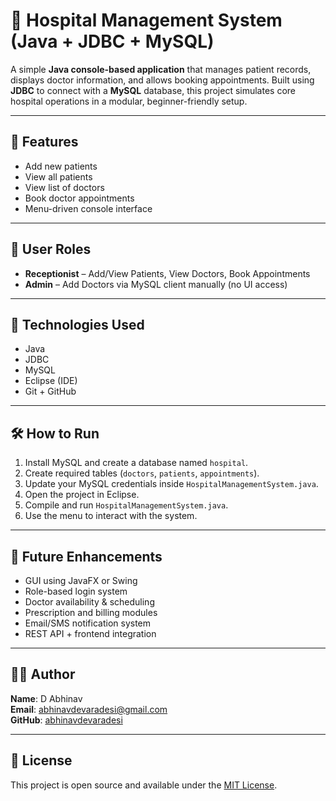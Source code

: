 # 🏥 Hospital Management System (Java + JDBC + MySQL)

A simple **Java console-based application** that manages patient records, displays doctor information, and allows booking appointments. Built using **JDBC** to connect with a **MySQL** database, this project simulates core hospital operations in a modular, beginner-friendly setup.

---

## 🚀 Features

- Add new patients
- View all patients
- View list of doctors
- Book doctor appointments
- Menu-driven console interface

---

## 👤 User Roles

- **Receptionist** – Add/View Patients, View Doctors, Book Appointments  
- **Admin** – Add Doctors via MySQL client manually (no UI access)

---

## 🧱 Technologies Used

- Java
- JDBC
- MySQL
- Eclipse (IDE)
- Git + GitHub

---

## 🛠️ How to Run

1. Install MySQL and create a database named `hospital`.
2. Create required tables (`doctors`, `patients`, `appointments`).
3. Update your MySQL credentials inside `HospitalManagementSystem.java`.
4. Open the project in Eclipse.
5. Compile and run `HospitalManagementSystem.java`.
6. Use the menu to interact with the system.

---

## 🧩 Future Enhancements

- GUI using JavaFX or Swing
- Role-based login system
- Doctor availability & scheduling
- Prescription and billing modules
- Email/SMS notification system
- REST API + frontend integration

---

## 👨‍💻 Author

**Name**: D Abhinav  
**Email**: abhinavdevaradesi@gmail.com  
**GitHub**: [abhinavdevaradesi](https://github.com/abhinavdevaradesi)

---

## 📝 License

This project is open source and available under the [MIT License](LICENSE).
